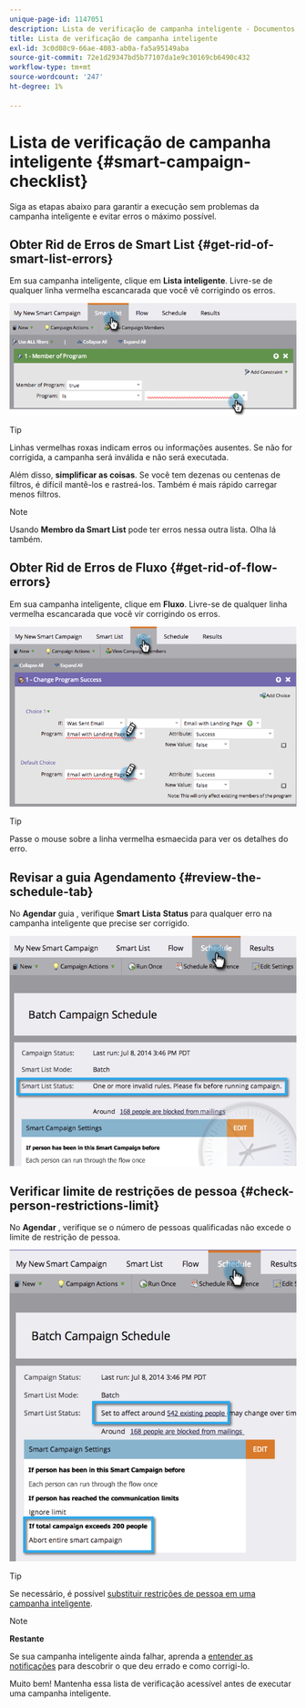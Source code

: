 ```yaml
---
unique-page-id: 1147051
description: Lista de verificação de campanha inteligente - Documentos do Marketo - Documentação do produto
title: Lista de verificação de campanha inteligente
exl-id: 3c0d08c9-66ae-4083-ab0a-fa5a95149aba
source-git-commit: 72e1d29347bd5b77107da1e9c30169cb6490c432
workflow-type: tm+mt
source-wordcount: '247'
ht-degree: 1%

---
```


# Lista de verificação de campanha inteligente {#smart-campaign-checklist}

Siga as etapas abaixo para garantir a execução sem problemas da campanha inteligente e evitar erros o máximo possível.

## Obter Rid de Erros de Smart List {#get-rid-of-smart-list-errors}

Em sua campanha inteligente, clique em **Lista inteligente**. Livre-se de qualquer linha vermelha escancarada que você vê corrigindo os erros.

![](assets/image2014-9-22-16-3a9-3a13.png)

>[!TIP]
>
>Linhas vermelhas roxas indicam erros ou informações ausentes. Se não for corrigida, a campanha será inválida e não será executada.
>
>Além disso, **simplificar as coisas**. Se você tem dezenas ou centenas de filtros, é difícil mantê-los e rastreá-los. Também é mais rápido carregar menos filtros.

>[!NOTE]
>
>Usando **Membro da Smart List** pode ter erros nessa outra lista. Olha lá também.

## Obter Rid de Erros de Fluxo {#get-rid-of-flow-errors}

Em sua campanha inteligente, clique em **Fluxo**. Livre-se de qualquer linha vermelha escancarada que você vir corrigindo os erros.

![](assets/image2014-9-22-16-3a10-3a49.png)

>[!TIP]
>
>Passe o mouse sobre a linha vermelha esmaecida para ver os detalhes do erro.

## Revisar a guia Agendamento {#review-the-schedule-tab}

No **Agendar** guia , verifique **Smart** **Lista** **Status** para qualquer erro na campanha inteligente que precise ser corrigido.

![](assets/three.png)

## Verificar limite de restrições de pessoa {#check-person-restrictions-limit}

No **Agendar** , verifique se o número de pessoas qualificadas não excede o limite de restrição de pessoa.

![](assets/four.png)

>[!TIP]
>
>Se necessário, é possível  [substituir restrições de pessoa em uma campanha inteligente](/help/marketo/product-docs/core-marketo-concepts/smart-campaigns/using-smart-campaigns/override-person-restrictions-in-a-smart-campaign.md).

>[!NOTE]
>
>**Restante**
>
>Se sua campanha inteligente ainda falhar, aprenda a [entender as notificações](/help/marketo/product-docs/core-marketo-concepts/miscellaneous/understanding-notifications.md) para descobrir o que deu errado e como corrigi-lo.

Muito bem! Mantenha essa lista de verificação acessível antes de executar uma campanha inteligente.
